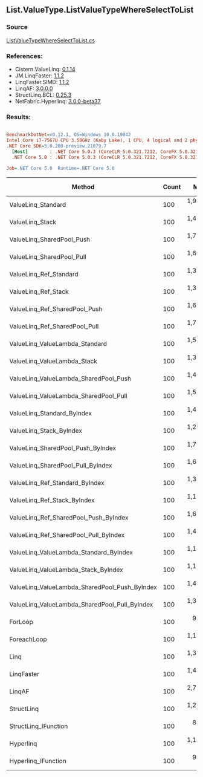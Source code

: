 ﻿## List.ValueType.ListValueTypeWhereSelectToList

### Source
[ListValueTypeWhereSelectToList.cs](../LinqBenchmarks/List/ValueType/ListValueTypeWhereSelectToList.cs)

### References:
- Cistern.ValueLinq: [0.1.14](https://www.nuget.org/packages/Cistern.ValueLinq/0.1.14)
- JM.LinqFaster: [1.1.2](https://www.nuget.org/packages/JM.LinqFaster/1.1.2)
- LinqFaster.SIMD: [1.1.2](https://www.nuget.org/packages/LinqFaster.SIMD/1.0.3)
- LinqAF: [3.0.0.0](https://www.nuget.org/packages/LinqAF/3.0.0.0)
- StructLinq.BCL: [0.25.3](https://www.nuget.org/packages/StructLinq.BCL/0.25.3)
- NetFabric.Hyperlinq: [3.0.0-beta37](https://www.nuget.org/packages/NetFabric.Hyperlinq/3.0.0-beta37)

### Results:
``` ini

BenchmarkDotNet=v0.12.1, OS=Windows 10.0.19042
Intel Core i7-7567U CPU 3.50GHz (Kaby Lake), 1 CPU, 4 logical and 2 physical cores
.NET Core SDK=5.0.200-preview.21079.7
  [Host]        : .NET Core 5.0.3 (CoreCLR 5.0.321.7212, CoreFX 5.0.321.7212), X64 RyuJIT
  .NET Core 5.0 : .NET Core 5.0.3 (CoreCLR 5.0.321.7212, CoreFX 5.0.321.7212), X64 RyuJIT

Job=.NET Core 5.0  Runtime=.NET Core 5.0  

```
|                                        Method | Count |       Mean |    Error |   StdDev | Ratio | RatioSD |  Gen 0 | Gen 1 | Gen 2 | Allocated |
|---------------------------------------------- |------ |-----------:|---------:|---------:|------:|--------:|-------:|------:|------:|----------:|
|                            ValueLinq_Standard |   100 | 1,952.3 ns |  6.27 ns |  5.56 ns |  2.08 |    0.02 | 2.4433 |     - |     - |   4.99 KB |
|                               ValueLinq_Stack |   100 | 1,431.7 ns |  6.65 ns |  6.22 ns |  1.53 |    0.01 | 1.0586 |     - |     - |   2.16 KB |
|                     ValueLinq_SharedPool_Push |   100 | 1,790.9 ns |  7.85 ns |  7.34 ns |  1.91 |    0.02 | 1.0586 |     - |     - |   2.16 KB |
|                     ValueLinq_SharedPool_Pull |   100 | 1,690.1 ns | 10.17 ns |  9.51 ns |  1.80 |    0.01 | 1.0586 |     - |     - |   2.16 KB |
|                        ValueLinq_Ref_Standard |   100 | 1,380.8 ns | 12.32 ns | 10.92 ns |  1.47 |    0.02 | 2.4433 |     - |     - |   4.99 KB |
|                           ValueLinq_Ref_Stack |   100 | 1,380.6 ns |  7.09 ns |  6.64 ns |  1.47 |    0.02 | 1.0586 |     - |     - |   2.16 KB |
|                 ValueLinq_Ref_SharedPool_Push |   100 | 1,617.6 ns |  6.35 ns |  5.63 ns |  1.72 |    0.01 | 1.0586 |     - |     - |   2.16 KB |
|                 ValueLinq_Ref_SharedPool_Pull |   100 | 1,715.9 ns |  3.17 ns |  2.65 ns |  1.83 |    0.01 | 1.0586 |     - |     - |   2.16 KB |
|                ValueLinq_ValueLambda_Standard |   100 | 1,509.1 ns | 13.26 ns | 11.08 ns |  1.61 |    0.02 | 2.4433 |     - |     - |   4.99 KB |
|                   ValueLinq_ValueLambda_Stack |   100 | 1,366.4 ns |  9.75 ns |  9.12 ns |  1.46 |    0.01 | 1.0586 |     - |     - |   2.16 KB |
|         ValueLinq_ValueLambda_SharedPool_Push |   100 | 1,400.1 ns |  5.80 ns |  4.85 ns |  1.49 |    0.01 | 1.0586 |     - |     - |   2.16 KB |
|         ValueLinq_ValueLambda_SharedPool_Pull |   100 | 1,530.3 ns | 13.43 ns | 11.91 ns |  1.63 |    0.01 | 1.0586 |     - |     - |   2.16 KB |
|                    ValueLinq_Standard_ByIndex |   100 | 1,488.0 ns | 12.34 ns | 10.94 ns |  1.59 |    0.01 | 2.4433 |     - |     - |   4.99 KB |
|                       ValueLinq_Stack_ByIndex |   100 | 1,245.3 ns |  8.38 ns |  7.00 ns |  1.33 |    0.01 | 1.0586 |     - |     - |   2.16 KB |
|             ValueLinq_SharedPool_Push_ByIndex |   100 | 1,786.6 ns | 11.29 ns |  9.43 ns |  1.91 |    0.02 | 1.0586 |     - |     - |   2.16 KB |
|             ValueLinq_SharedPool_Pull_ByIndex |   100 | 1,626.7 ns |  8.28 ns |  7.34 ns |  1.73 |    0.02 | 1.0586 |     - |     - |   2.16 KB |
|                ValueLinq_Ref_Standard_ByIndex |   100 | 1,394.2 ns |  6.49 ns |  6.07 ns |  1.49 |    0.01 | 2.4433 |     - |     - |   4.99 KB |
|                   ValueLinq_Ref_Stack_ByIndex |   100 | 1,160.2 ns |  4.68 ns |  4.15 ns |  1.24 |    0.01 | 1.0586 |     - |     - |   2.16 KB |
|         ValueLinq_Ref_SharedPool_Push_ByIndex |   100 | 1,628.7 ns |  9.11 ns |  8.08 ns |  1.74 |    0.01 | 1.0586 |     - |     - |   2.16 KB |
|         ValueLinq_Ref_SharedPool_Pull_ByIndex |   100 | 1,439.6 ns |  9.13 ns |  8.09 ns |  1.53 |    0.02 | 1.0586 |     - |     - |   2.16 KB |
|        ValueLinq_ValueLambda_Standard_ByIndex |   100 | 1,194.6 ns |  4.59 ns |  3.83 ns |  1.27 |    0.01 | 2.4433 |     - |     - |   4.99 KB |
|           ValueLinq_ValueLambda_Stack_ByIndex |   100 | 1,183.2 ns |  6.62 ns |  6.19 ns |  1.26 |    0.01 | 1.0586 |     - |     - |   2.16 KB |
| ValueLinq_ValueLambda_SharedPool_Push_ByIndex |   100 | 1,423.3 ns |  2.87 ns |  2.40 ns |  1.52 |    0.01 | 1.0586 |     - |     - |   2.16 KB |
| ValueLinq_ValueLambda_SharedPool_Pull_ByIndex |   100 | 1,396.2 ns |  3.95 ns |  3.30 ns |  1.49 |    0.01 | 1.0586 |     - |     - |   2.16 KB |
|                                       ForLoop |   100 |   938.0 ns |  7.26 ns |  6.44 ns |  1.00 |    0.00 | 2.4433 |     - |     - |   4.99 KB |
|                                   ForeachLoop |   100 | 1,124.1 ns |  6.72 ns |  5.96 ns |  1.20 |    0.01 | 2.4433 |     - |     - |   4.99 KB |
|                                          Linq |   100 | 1,304.8 ns | 13.96 ns | 13.06 ns |  1.39 |    0.01 | 2.5768 |     - |     - |   5.27 KB |
|                                    LinqFaster |   100 | 1,403.9 ns | 12.94 ns | 11.47 ns |  1.50 |    0.02 | 3.5019 |     - |     - |   7.16 KB |
|                                        LinqAF |   100 | 2,738.0 ns | 26.60 ns | 23.58 ns |  2.92 |    0.04 | 2.4414 |     - |     - |   4.99 KB |
|                                    StructLinq |   100 | 1,251.6 ns |  7.61 ns |  6.36 ns |  1.34 |    0.01 | 1.1082 |     - |     - |   2.27 KB |
|                          StructLinq_IFunction |   100 |   880.4 ns |  3.55 ns |  3.14 ns |  0.94 |    0.01 | 1.0586 |     - |     - |   2.16 KB |
|                                     Hyperlinq |   100 | 1,119.8 ns |  7.14 ns |  5.96 ns |  1.19 |    0.01 | 1.0586 |     - |     - |   2.16 KB |
|                           Hyperlinq_IFunction |   100 |   907.2 ns |  3.61 ns |  3.38 ns |  0.97 |    0.01 | 1.0586 |     - |     - |   2.16 KB |
